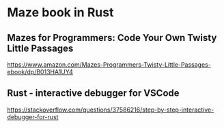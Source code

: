 # Maze book in Rust

## Mazes for Programmers: Code Your Own Twisty Little Passages

<https://www.amazon.com/Mazes-Programmers-Twisty-Little-Passages-ebook/dp/B013HA1UY4>

## Rust - interactive debugger for VSCode

<https://stackoverflow.com/questions/37586216/step-by-step-interactive-debugger-for-rust>